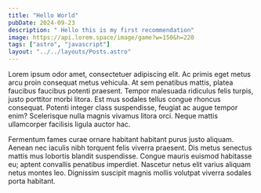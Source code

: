 ```yaml
---
title: "Hello World"
pubDate: 2024-09-23
description: " Hello this is my first recommendation"
image: https://api.lorem.space/image/game?w=150&h=220
tags: ["astro", "javascript"]
layout: "../../layouts/Posts.astro"
---
```


Lorem ipsum odor amet, consectetuer adipiscing elit. Ac primis eget metus arcu proin consequat metus vehicula. At sem penatibus mattis, platea faucibus faucibus potenti praesent. Tempor malesuada ridiculus felis turpis, justo porttitor morbi litora. Est mus sodales tellus congue rhoncus consequat. Potenti integer class suspendisse, feugiat ac augue tempor enim? Scelerisque nulla magnis vivamus litora orci. Neque mattis ullamcorper facilisis ligula auctor hac.

Fermentum fames curae ornare habitant habitant purus justo aliquam. Aenean nec iaculis nibh torquent felis viverra praesent. Dis metus senectus mattis mus lobortis blandit suspendisse. Congue mauris euismod habitasse eu; aptent convallis penatibus imperdiet. Nascetur netus elit varius aliquam netus montes leo. Dignissim suscipit magnis mollis volutpat viverra sodales porta habitant.